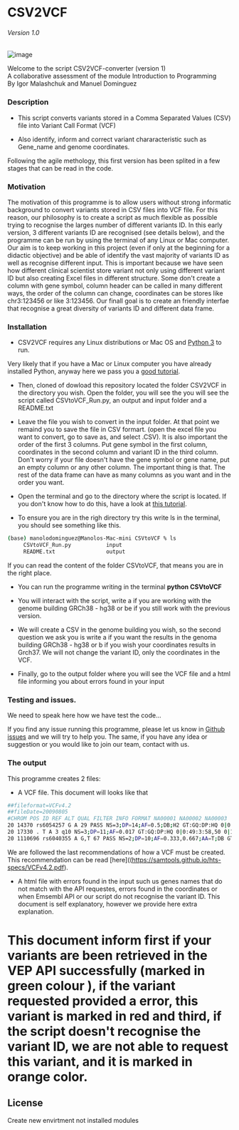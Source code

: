 # CSV2VCF
###### Version 1.0
![image](https://drive.google.com/uc?export=view&id=1qTdMNRkowLjhYSBPqZSy3Lp6gcv4V-A_)

 Welcome to the script CSV2VCF-converter (version 1)                        
 A collaborative assessment of the module Introduction to Programming      
 By Igor Malashchuk and Manuel Dominguez  


### Description

  - This script converts variants stored in a Comma Separated Values (CSV) file into Variant Call Format (VCF)

  - Also identify, inform and correct variant chararacteristic such as Gene_name and genome coordinates.
  
Following the agile methology, this first version has been splited in a few stages that can be read in the code.

### Motivation 
The motivation of this programme is to allow users without strong informatic background to convert variants stored in CSV files into VCF file. For this reason, our philosophy is to create a script as much flexible as possible trying to recognise the larges number of different variants ID. In this early version, 3 different variants ID are recognised (see details below), and the programme can be run by using the terminal of any Linux or Mac computer. Our aim is to keep working in this project (even if only at the beginning for a didactic objective) and be able of identify the vast majority of variants ID as well as recognise different input. This is important because we have seen how different clinical scientist store variant not only using different variant ID but also creating Excel files in different structure. Some don't create a column with gene symbol, column header can be called in many different ways, the order of the column can change, coordinates can be stores like chr3:123456 or like 3:123456. Our finall goal is to create an friendly interfae that recognise a great diversity of variants ID and different data frame. 

### Installation

 - CSV2VCF requires any Linux distributions or Mac OS and [Python 3](https://www.python.org/) to run.

Very likely that if you have a Mac or Linux computer you have already installed Python, anyway here we pass you a  [good tutorial](https://realpython.com/installing-python/).

 - Then, cloned of dowload this repository located the folder CSV2VCF in the directory you wish. Open the folder, you will see the you will see the script called CSVtoVCF_Run.py, an output and input folder and a README.txt
 
 - Leave the file you wish to convert in the input folder. At that point we remaind you to save the file in CSV formart. (open the excel file you want to convert, go to save as, and select .CSV). It is also important the order of the first 3 columns. Put gene symbol in the first column, coordinates in the second column and variant ID in the third column.
 Don't worry if your file doesn't have the gene symbol or gene name, put an empty column or any other column. The important thing is that. The rest of the data frame can have as many columns as you want and in the order you want.

 
 - Open the terminal and go to the directory where the script is located.
  If you don't know how to do this, have a look at  [this tutorial](https://www.youtube.com/watch?v=Vhcx4KJbtes&feature=emb_logo).

 - To ensure you are in the righ directory try this write ls in the terminal, you should see something like this.
```sh
(base) manolodominguez@Manolos-Mac-mini CSVtoVCF % ls
     CSVtoVCF_Run.py           input
     README.txt                output
```
If you can read the content of the folder CSVtoVCF, that means you are in the right place.

 - You can run the programme writing in the terminal **python CSVtoVCF** 
 
 - You will interact with the script, write a if you are working with the genome building GRCh38 - hg38 or be if you still work with the previous version.
 
 - We will create a CSV in the genome building you wish, so the second question we ask you is write a if you want the results in the genoma building GRCh38 - hg38 or b if you wish your coordinates results in Grch37. We will not change the variant ID, only the coordinates in the VCF.
 
 - Finally, go to the output folder where you will see the VCF file and a html file informing you about errors found in your input
 
 
 ### Testing and issues.

We need to speak here how we have test the code...

If you find any issue running this programme, please let us know in [Github issues](https://github.com/Manuel-DominguezCBG/Igor-Manuel/issues) and we will try to help you. The same, if you have any idea or suggestion or you would like to join our team, contact with us. 


### The output

This programme creates 2 files:

 - A VCF file. This document will looks like that
 
 ```sh
 ##fileformat=VCFv4.2
##fileDate=20090805
#CHROM POS ID REF ALT QUAL FILTER INFO FORMAT NA00001 NA00002 NA00003
20 14370 rs6054257 G A 29 PASS NS=3;DP=14;AF=0.5;DB;H2 GT:GQ:DP:HQ 0|0:48:1:51,51 1|0:48:8:51,51 1/1:43:5:.,.
20 17330 . T A 3 q10 NS=3;DP=11;AF=0.017 GT:GQ:DP:HQ 0|0:49:3:58,50 0|1:3:5:65,3 0/0:41:3
20 1110696 rs6040355 A G,T 67 PASS NS=2;DP=10;AF=0.333,0.667;AA=T;DB GT:GQ:DP:HQ 1|2:21:6:23,27 2|1:2:0:18,2 2/2:35:4
 ```
We are followed the last recommendations of how a VCF must be created. This recommendation can be read  [here]((https://samtools.github.io/hts-specs/VCFv4.2.pdf).

 - A html file with errors found in the input such us genes names that do not match with the API requestes, errors found in the coordinates or when Emsembl API or our script do not recognise the variant ID. This document is self explanatory, however we provide here extra explanation.
# This document inform first if your variants are been retrieved in the VEP API successfully (marked in green colour ), if the variant requested provided a error, this variant is marked in red and third, if the script doesn't recognise the variant ID, we are not able to request this variant, and it is marked in orange color.



License
----


Create new envirtment not installed modules
